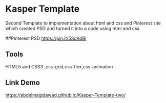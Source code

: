 # Kasper Template
Second Template to implementation about html and css and Pinterest site which created PSD and turned it into a code using html and css.

##Pinterest PSD
https://pin.it/5SoKdBI

## Tools
HTML5 and CSS3 ,css-grid,css-flex,css-animation

## Link Demo
https://abdelmagidawad.github.io/Kasper-Template-two/
